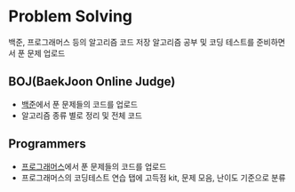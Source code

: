 # Problem Solving
백준, 프로그래머스 등의 알고리즘 코드 저장 
알고리즘 공부 및 코딩 테스트를 준비하면서 푼 문제 업로드  

## BOJ(BaekJoon Online Judge)
* [백준](https://www.acmicpc.net/)에서 푼 문제들의 코드를 업로드 
* 알고리즘 종류 별로 정리 및 전체 코드 

## Programmers
* [프로그래머스](https://programmers.co.kr/learn/challenges)에서 푼 문제들의 코드를 업로드  
* 프로그래머스의 코딩테스트 연습 탭에 고득점 kit, 문제 모음, 난이도 기준으로 분류
